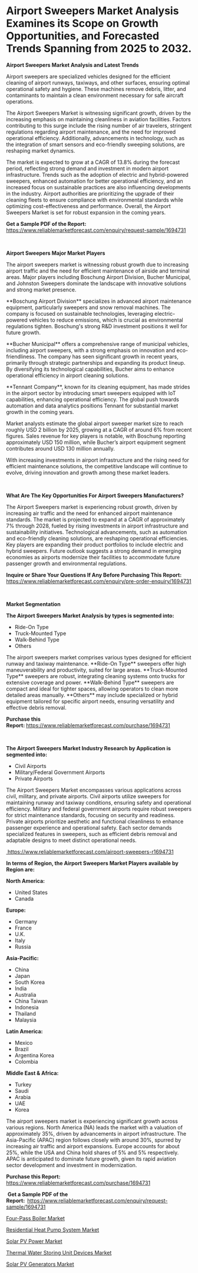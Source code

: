 <p><h1>Airport Sweepers Market Analysis Examines its Scope on Growth Opportunities, and Forecasted Trends Spanning from 2025 to 2032.</h1></p><p><strong>Airport Sweepers Market Analysis and Latest Trends</strong></p>
<p><p>Airport sweepers are specialized vehicles designed for the efficient cleaning of airport runways, taxiways, and other surfaces, ensuring optimal operational safety and hygiene. These machines remove debris, litter, and contaminants to maintain a clean environment necessary for safe aircraft operations. </p><p>The Airport Sweepers Market is witnessing significant growth, driven by the increasing emphasis on maintaining cleanliness in aviation facilities. Factors contributing to this surge include the rising number of air travelers, stringent regulations regarding airport maintenance, and the need for improved operational efficiency. Additionally, advancements in technology, such as the integration of smart sensors and eco-friendly sweeping solutions, are reshaping market dynamics. </p><p>The market is expected to grow at a CAGR of 13.8% during the forecast period, reflecting strong demand and investment in modern airport infrastructure. Trends such as the adoption of electric and hybrid-powered sweepers, enhanced automation for better operational efficiency, and an increased focus on sustainable practices are also influencing developments in the industry. Airport authorities are prioritizing the upgrade of their cleaning fleets to ensure compliance with environmental standards while optimizing cost-effectiveness and performance. Overall, the Airport Sweepers Market is set for robust expansion in the coming years.</p></p>
<p><strong>Get a Sample PDF of the Report:&nbsp;</strong> <a href="https://www.reliablemarketforecast.com/enquiry/request-sample/1694731?utm_campaign=1840&utm_medium=2&utm_source=Github&utm_content=ia&utm_term=25032025&utm_id=airport-sweepers">https://www.reliablemarketforecast.com/enquiry/request-sample/1694731</a></p>
<p>&nbsp;</p>
<p><strong>Airport Sweepers Major Market Players</strong></p>
<p><p>The airport sweepers market is witnessing robust growth due to increasing airport traffic and the need for efficient maintenance of airside and terminal areas. Major players including Boschung Airport Division, Bucher Municipal, and Johnston Sweepers dominate the landscape with innovative solutions and strong market presence.</p><p>**Boschung Airport Division** specializes in advanced airport maintenance equipment, particularly sweepers and snow removal machines. The company is focused on sustainable technologies, leveraging electric-powered vehicles to reduce emissions, which is crucial as environmental regulations tighten. Boschung's strong R&D investment positions it well for future growth.</p><p>**Bucher Municipal** offers a comprehensive range of municipal vehicles, including airport sweepers, with a strong emphasis on innovation and eco-friendliness. The company has seen significant growth in recent years, primarily through strategic partnerships and expanding its product lineup. By diversifying its technological capabilities, Bucher aims to enhance operational efficiency in airport cleaning solutions.</p><p>**Tennant Company**, known for its cleaning equipment, has made strides in the airport sector by introducing smart sweepers equipped with IoT capabilities, enhancing operational efficiency. The global push towards automation and data analytics positions Tennant for substantial market growth in the coming years.</p><p>Market analysts estimate the global airport sweeper market size to reach roughly USD 2 billion by 2025, growing at a CAGR of around 6% from recent figures. Sales revenue for key players is notable, with Boschung reporting approximately USD 150 million, while Bucher’s airport equipment segment contributes around USD 130 million annually.</p><p>With increasing investments in airport infrastructure and the rising need for efficient maintenance solutions, the competitive landscape will continue to evolve, driving innovation and growth among these market leaders.</p></p>
<p>&nbsp;</p>
<p><strong>What Are The Key Opportunities For Airport Sweepers Manufacturers?</strong></p>
<p><p>The Airport Sweepers market is experiencing robust growth, driven by increasing air traffic and the need for enhanced airport maintenance standards. The market is projected to expand at a CAGR of approximately 7% through 2028, fueled by rising investments in airport infrastructure and sustainability initiatives. Technological advancements, such as automation and eco-friendly cleaning solutions, are reshaping operational efficiencies. Key players are expanding their product portfolios to include electric and hybrid sweepers. Future outlook suggests a strong demand in emerging economies as airports modernize their facilities to accommodate future passenger growth and environmental regulations.</p></p>
<p><strong>Inquire or Share Your Questions If Any Before Purchasing This Report:</strong> <a href="https://www.reliablemarketforecast.com/enquiry/pre-order-enquiry/1694731?utm_campaign=1840&utm_medium=2&utm_source=Github&utm_content=ia&utm_term=25032025&utm_id=airport-sweepers">https://www.reliablemarketforecast.com/enquiry/pre-order-enquiry/1694731</a></p>
<p>&nbsp;</p>
<p><strong>Market Segmentation</strong></p>
<p><strong>The Airport Sweepers Market Analysis by types is segmented into:</strong></p>
<p><ul><li>Ride-On Type</li><li>Truck-Mounted Type</li><li>Walk-Behind Type</li><li>Others</li></ul></p>
<p><p>The airport sweepers market comprises various types designed for efficient runway and taxiway maintenance. **Ride-On Type** sweepers offer high maneuverability and productivity, suited for large areas. **Truck-Mounted Type** sweepers are robust, integrating cleaning systems onto trucks for extensive coverage and power. **Walk-Behind Type** sweepers are compact and ideal for tighter spaces, allowing operators to clean more detailed areas manually. **Others** may include specialized or hybrid equipment tailored for specific airport needs, ensuring versatility and effective debris removal.</p></p>
<p><strong>Purchase this Report:&nbsp;</strong><a href="https://www.reliablemarketforecast.com/purchase/1694731?utm_campaign=1840&utm_medium=2&utm_source=Github&utm_content=ia&utm_term=25032025&utm_id=airport-sweepers">https://www.reliablemarketforecast.com/purchase/1694731</a></p>
<p>&nbsp;</p>
<p><strong>The Airport Sweepers Market Industry Research by Application is segmented into:</strong></p>
<p><ul><li>Civil Airports</li><li>Military/Federal Government Airports</li><li>Private Airports</li></ul></p>
<p><p>The Airport Sweepers Market encompasses various applications across civil, military, and private airports. Civil airports utilize sweepers for maintaining runway and taxiway conditions, ensuring safety and operational efficiency. Military and federal government airports require robust sweepers for strict maintenance standards, focusing on security and readiness. Private airports prioritize aesthetic and functional cleanliness to enhance passenger experience and operational safety. Each sector demands specialized features in sweepers, such as efficient debris removal and adaptable designs to meet distinct operational needs.</p></p>
<p><a href="https://www.reliablemarketforecast.com/airport-sweepers-r1694731?utm_campaign=1840&utm_medium=2&utm_source=Github&utm_content=ia&utm_term=25032025&utm_id=airport-sweepers">&nbsp;https://www.reliablemarketforecast.com/airport-sweepers-r1694731</a></p>
<p><strong>In terms of Region, the Airport Sweepers Market Players available by Region are:</strong></p>
<p>
    <p> <strong> North America: </strong>
        <ul>
            <li>United States</li>
            <li>Canada</li>
        </ul>
        </p> 
    <p> <strong> Europe: </strong>
        <ul>
            <li>Germany</li>
            <li>France</li>
            <li>U.K.</li>
            <li>Italy</li>
            <li>Russia</li>
        </ul>
        </p> 
    <p> <strong> Asia-Pacific: </strong>
        <ul>
            <li>China</li>
            <li>Japan</li>
            <li>South Korea</li>
            <li>India</li>
            <li>Australia</li>
            <li>China Taiwan</li>
            <li>Indonesia</li>
            <li>Thailand</li>
            <li>Malaysia</li>
        </ul>
        </p> 
    <p> <strong> Latin America: </strong>
        <ul>
            <li>Mexico</li>
            <li>Brazil</li>
            <li>Argentina Korea</li>
            <li>Colombia</li>
        </ul>
        </p> 
    <p> <strong> Middle East & Africa: </strong>
        <ul>
            <li>Turkey</li>
            <li>Saudi</li>
            <li>Arabia</li>
            <li>UAE</li>
            <li>Korea</li>
        </ul>
    </p>
    </p>
<p><p>The airport sweepers market is experiencing significant growth across various regions. North America (NA) leads the market with a valuation of approximately 35%, driven by advancements in airport infrastructure. The Asia-Pacific (APAC) region follows closely with around 30%, spurred by increasing air traffic and airport expansions. Europe accounts for about 25%, while the USA and China hold shares of 5% and 5% respectively. APAC is anticipated to dominate future growth, given its rapid aviation sector development and investment in modernization.</p></p>
<p><strong>Purchase this Report: </strong><a href="https://www.reliablemarketforecast.com/purchase/1694731?utm_campaign=1840&utm_medium=2&utm_source=Github&utm_content=ia&utm_term=25032025&utm_id=airport-sweepers">https://www.reliablemarketforecast.com/purchase/1694731</a></p>
<p>&nbsp;<strong>Get a Sample PDF of the Report:&nbsp;&nbsp;</strong><a href="https://www.reliablemarketforecast.com/enquiry/request-sample/1694731?utm_campaign=1840&utm_medium=2&utm_source=Github&utm_content=ia&utm_term=25032025&utm_id=airport-sweepers">https://www.reliablemarketforecast.com/enquiry/request-sample/1694731</a></p>
<p><strong></strong></p>
<p><p><a href="https://github.com/zalubakoraka/Market-Research-Report-List-1/blob/main/four-pass-boiler-market.md?utm_campaign=1840&utm_medium=2&utm_source=Github&utm_content=ia&utm_term=25032025&utm_id=airport-sweepers">Four-Pass Boiler Market</a></p><p><a href="https://github.com/shiahbuyerin/Market-Research-Report-List-1/blob/main/residential-heat-pump-system-market.md?utm_campaign=1840&utm_medium=2&utm_source=Github&utm_content=ia&utm_term=25032025&utm_id=airport-sweepers">Residential Heat Pump System Market</a></p><p><a href="https://github.com/airitaursela/Market-Research-Report-List-1/blob/main/solar-pv-power-market.md?utm_campaign=1840&utm_medium=2&utm_source=Github&utm_content=ia&utm_term=25032025&utm_id=airport-sweepers">Solar PV Power Market</a></p><p><a href="https://github.com/yaldotiedegq/Market-Research-Report-List-1/blob/main/thermal-water-storing-unit-devices-market.md?utm_campaign=1840&utm_medium=2&utm_source=Github&utm_content=ia&utm_term=25032025&utm_id=airport-sweepers">Thermal Water Storing Unit Devices Market</a></p><p><a href="https://github.com/sacmatidora/Market-Research-Report-List-1/blob/main/solar-pv-generators-market.md?utm_campaign=1840&utm_medium=2&utm_source=Github&utm_content=ia&utm_term=25032025&utm_id=airport-sweepers">Solar PV Generators Market</a></p></p>